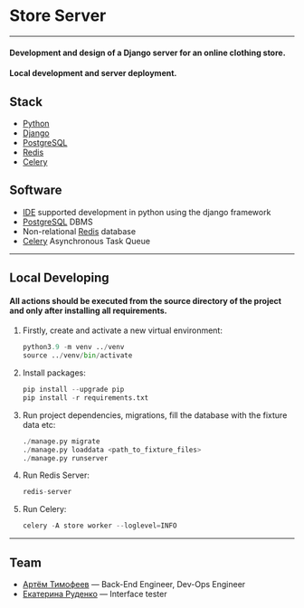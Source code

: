 # Store Server

___
#### Development and design of a Django server for an online clothing store.
#### Local development and server deployment.


## Stack

- [Python](https://www.python.org/downloads/)
- [Django](https://www.djangoproject.com/)
- [PostgreSQL](https://www.postgresql.org/)
- [Redis](https://redis.io/)
- [Celery](https://docs.celeryq.dev/en/stable/)

## Software

- [IDE](https://www.jetbrains.com/ru-ru/pycharm/) supported development in python using the django framework
- [PostgreSQL](https://www.postgresql.org/) DBMS
- Non-relational [Redis](https://redis.io/) database
- [Celery](https://docs.celeryq.dev/en/stable/) Asynchronous Task Queue

___

## Local Developing

#### All actions should be executed from the source directory of the project and only after installing all requirements.


1. Firstly, create and activate a new virtual environment:
    ``` python
    python3.9 -m venv ../venv
    source ../venv/bin/activate
    ```
2. Install packages:
    ``` python
    pip install --upgrade pip
    pip install -r requirements.txt
    ```
3. Run project dependencies, migrations, fill the database with the fixture data etc:
    ``` python
    ./manage.py migrate
    ./manage.py loaddata <path_to_fixture_files>
    ./manage.py runserver 
    ```
4. Run Redis Server:
    ``` python
    redis-server
    ```
5. Run Celery:
    ``` python
    celery -A store worker --loglevel=INFO
    ```
___

## Team

- [Артём Тимофеев](https://vk.com/rrtteemm) — Back-End Engineer, Dev-Ops Engineer
- [Екатерина Руденко](https://www.behance.net/f1a683e5) — Interface tester